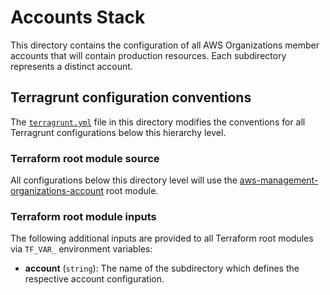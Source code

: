 # Accounts Stack

This directory contains the configuration of all AWS Organizations member
accounts that will contain production resources. Each subdirectory represents a
distinct account.

## Terragrunt configuration conventions

The [`terragrunt.yml`](terragrunt.yml) file in this directory modifies the
conventions for all Terragrunt configurations below this hierarchy level.

### Terraform root module source

All configurations below this directory level will use the
[aws-management-organizations-account](../../../../../../modules/poc/aws-management-organizations-account)
root module.

### Terraform root module inputs

The following additional inputs are provided to all Terraform root modules via
`TF_VAR_` environment variables:

- **account** (`string`): The name of the subdirectory which defines the
  respective account configuration.
